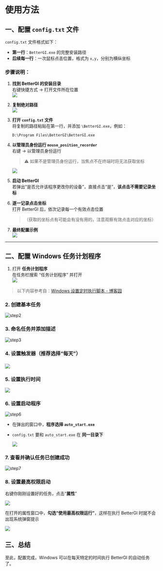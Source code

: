 # 使用方法

## 一、配置 `config.txt` 文件

`config.txt` 文件格式如下：

- **第一行**：`BetterGI.exe` 的完整安装路径  
- **后续每一行**：一次鼠标点击位置，格式为 `x,y`，分别为横纵坐标

### 步骤说明：

1. **找到 BetterGI 的安装目录**  
   右键快捷方式 → 打开文件所在位置  
   ![](https://gitee.com/hrbcnb/typora_pic/raw/master/img/20250529110111272.png)

2. **复制绝对路径**  
   ![](https://gitee.com/hrbcnb/typora_pic/raw/master/img/20250529110130326.png)

3. **打开 `config.txt` 文件**  
   将复制的路径粘贴在第一行，并添加 `\BetterGI.exe`，例如：

   ```
   D:\Program Files\BetterGI\BetterGI.exe
   ```

4. **以管理员身份运行 `mouse_position_recorder`**  
   右键 → 以管理员身份运行  
   > ⚠ 如果不是管理员身份运行，当焦点不在终端时将无法获取坐标

   ![](https://gitee.com/hrbcnb/typora_pic/raw/master/img/20250529110150733.png)

5. **启动 BetterGI**  
   若弹出“是否允许该程序更改你的设备”，直接点击“是”，**该点击不需要记录坐标**

6. **逐一记录点击坐标**  
   打开 BetterGI 后，依次记录每一个有效点击位置  
   
   > （获取的坐标点有可能会有没有用的，注意观察有效点击对应的坐标）
   
7. **最终配置示例**  
   ![](https://gitee.com/hrbcnb/typora_pic/raw/master/img/20250529110219701.png)

---

## 二、配置 Windows 任务计划程序

1. 打开 **任务计划程序**  
   在任务栏搜索 “任务计划程序” 并打开  
   ![](https://gitee.com/hrbcnb/typora_pic/raw/master/img/20250529110614926.png)

> 以下内容参考自：[Windows 设置定时执行脚本 - 博客园](https://www.cnblogs.com/sui776265233/p/13602893.html)

### 2. 创建基本任务

![step2](https://gitee.com/hrbcnb/typora_pic/raw/master/img/1364097-20200902170831028-680892963.png)

### 3. 命名任务并添加描述

![step3](https://gitee.com/hrbcnb/typora_pic/raw/master/img/1364097-20200902170920930-839321190.png)

### 4. 设置触发器（推荐选择“每天”）

### ![](https://gitee.com/hrbcnb/typora_pic/raw/master/img/20250529110704408.png)

### 5. 设置执行时间

![](https://gitee.com/hrbcnb/typora_pic/raw/master/img/20250529110725559.png)



### 6. 设置启动程序

![step6](https://gitee.com/hrbcnb/typora_pic/raw/master/img/1364097-20200902171201306-1070159278.png)

- 在弹出的窗口中，**程序选择 `auto_start.exe`**
- `config.txt` 要和 `auto_start.exe` 在 **同一目录下**

  ![](https://gitee.com/hrbcnb/typora_pic/raw/master/img/20250529110810803.png)

### 7. 查看并确认任务已创建成功

![step7](https://gitee.com/hrbcnb/typora_pic/raw/master/img/1364097-20200902171403343-216867839.png)

### 8. 设置最高权限启动

右键你刚刚设置好的任务，点击“**属性**”

![](https://gitee.com/hrbcnb/typora_pic/raw/master/img/20250529110843620.png)

在打开的属性窗口中，**勾选“使用最高权限运行”**，这样在执行 BetterGI 时就不会出现系统弹窗提示

![](https://gitee.com/hrbcnb/typora_pic/raw/master/img/20250529110854296.png)

## 三、总结

至此，配置完成，Windows 可以在每天特定的时间执行 BetterGI 的自动任务了。
